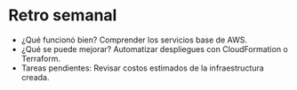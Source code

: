# Retro semanal

- ¿Qué funcionó bien? Comprender los servicios base de AWS.
- ¿Qué se puede mejorar? Automatizar despliegues con CloudFormation o Terraform.
- Tareas pendientes: Revisar costos estimados de la infraestructura creada.
